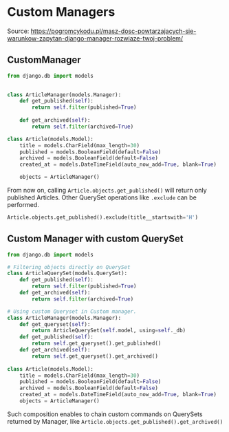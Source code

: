 # Custom Managers

Source: https://pogromcykodu.pl/masz-dosc-powtarzajacych-sie-warunkow-zapytan-django-manager-rozwiaze-twoj-problem/

## CustomManager

```python
from django.db import models

    
class ArticleManager(models.Manager): 
    def get_published(self): 
        return self.filter(published=True) 
    
    def get_archived(self): 
        return self.filter(archived=True) 

class Article(models.Model): 
    title = models.CharField(max_length=30) 
    published = models.BooleanField(default=False) 
    archived = models.BooleanField(default=False) 
    created_at = models.DateTimeField(auto_now_add=True, blank=True) 

    objects = ArticleManager()  
```

From now on, calling `Article.objects.get_published()` will return only published Articles. Other QuerySet operations like `.exclude` can be performed.
```python
Article.objects.get_published().exclude(title__startswith='H') 
```

## Custom Manager with custom QuerySet

```python
from django.db import models

# Filtering objects directly on QuerySet
class ArticleQuerySet(models.QuerySet):
    def get_published(self):
        return self.filter(published=True)
    def get_archived(self):
        return self.filter(archived=True)

# Using custom Queryset in Custom manager.
class ArticleManager(models.Manager):
    def get_queryset(self):
        return ArticleQuerySet(self.model, using=self._db)
    def get_published(self):
        return self.get_queryset().get_published()
    def get_archived(self):
        return self.get_queryset().get_archived()
    
class Article(models.Model):
    title = models.CharField(max_length=30)
    published = models.BooleanField(default=False)
    archived = models.BooleanField(default=False)
    created_at = models.DateTimeField(auto_now_add=True, blank=True)
    objects = ArticleManager()
```

Such composition enables to chain custom commands on QuerySets returned by Manager, like `Article.objects.get_published().get_archived()`
